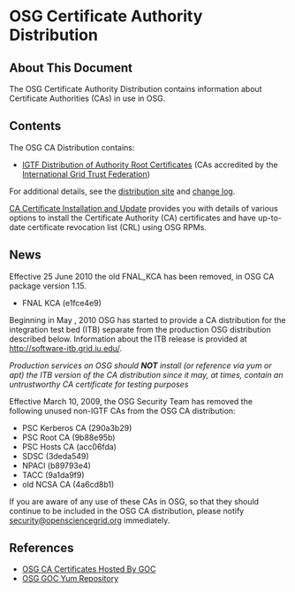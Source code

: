 # OSG Certificate Authority Distribution

## About This Document
The OSG Certificate Authority Distribution contains information about Certificate Authorities (CAs) in use in OSG.

## Contents
The OSG CA Distribution contains:

-   [IGTF Distribution of Authority Root Certificates](http://dist.eugridpma.info/distribution/igtf/current/) (CAs accredited by the [International Grid Trust Federation](http://igtf.net/))

For additional details, see the [distribution site](http://software.grid.iu.edu/pacman/cadist/) and [change log](http://software.grid.iu.edu/pacman/cadist/CHANGES).

[CA Certificate Installation and Update](https://opensciencegrid.github.io/docs/common/ca/) provides you with details of various options to install the Certificate Authority (CA) certificates and have up-to-date certificate revocation list (CRL) using OSG RPMs.

## News
Effective 25 June 2010 the old FNAL_KCA has been removed, in OSG CA package version 1.15.

-   FNAL KCA (e1fce4e9)

Beginning in May , 2010 OSG has started to provide a CA distribution for the integration test bed (ITB) separate from the production OSG distribution described below. Information about the ITB release is provided at <http://software-itb.grid.iu.edu/>.

*Production services on OSG should **NOT** install (or reference via yum or apt) the ITB version of the CA distribution since it may, at times, contain an untrustworthy CA certificate for testing purposes*

Effective March 10, 2009, the OSG Security Team has removed the following unused non-IGTF CAs from the OSG CA distribution:

-   PSC Kerberos CA (290a3b29)
-   PSC Root CA (9b88e95b)
-   PSC Hosts CA (acc06fda)
-   SDSC (3deda549)
-   NPACI (b89793e4)
-   TACC (9a1da9f9)
-   old NCSA CA (4a6cd8b1)

If you are aware of any use of these CAs in OSG, so that they should continue to be included in the OSG CA distribution, please notify <security@opensciencegrid.org> immediately.

## References
-   [OSG CA Certificates Hosted By GOC](http://software.grid.iu.edu/pacman/cadist/)
-   [OSG GOC Yum Repository](http://yum.grid.iu.edu/)

